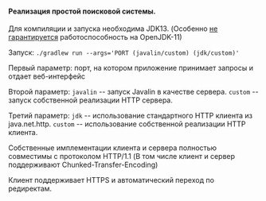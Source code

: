 #### Реализация простой поисковой системы.

Для компиляции и запуска необходима JDK13. 
(Особенно [не гарантируется](https://bugs.openjdk.java.net/browse/JDK-8241054) работоспособность на OpenJDK-11)

Запуск: `./gradlew run --args='PORT (javalin/custom) (jdk/custom)'`

Первый параметр: порт, на котором приложение принимает запросы и отдает веб-интерфейс

Второй параметр: `javalin` -- запуск Javalin в качестве сервера. 
`custom` -- запуск собственной реализации HTTP сервера.

Третий параметр: `jdk` -- использование стандартного HTTP клиента из java.net.http. 
`custom` -- использование собственной реализации HTTP клиента.

Собственные имплементации клиента и сервера полностью совместимы с протоколом HTTP/1.1 
(В том числе клиент и сервер поддерживают Chunked-Transfer-Encoding)

Клиент поддерживает HTTPS и автоматический переход по редиректам.

